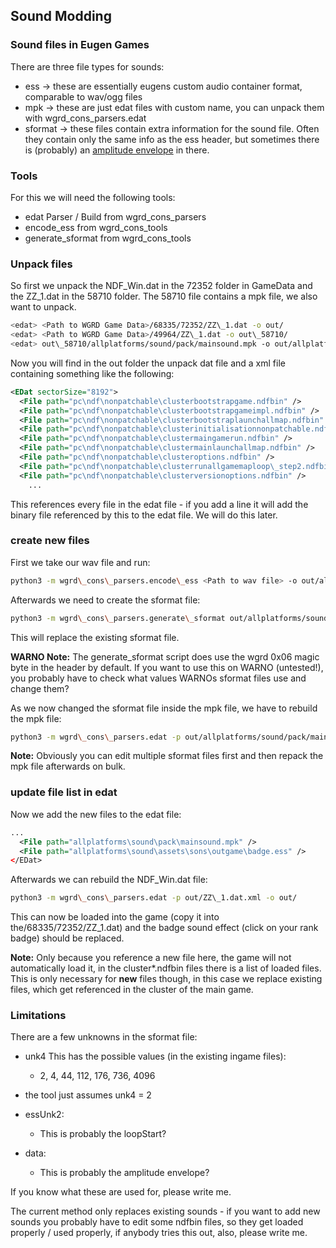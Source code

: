 ## Sound Modding

### Sound files in Eugen Games

There are three file types for sounds:

 - ess -> these are essentially eugens custom audio container format, comparable to wav/ogg files
 - mpk -> these are just edat files with custom name, you can unpack them with wgrd\_cons\_parsers.edat
 - sformat -> these files contain extra information for the sound file. Often they contain only the same info as the ess header, but sometimes there is (probably) an [amplitude envelope](https://en.wikipedia.org/wiki/Envelope\_(waves)) in there.

### Tools

For this we will need the following tools:

 - edat Parser / Build from wgrd\_cons\_parsers
 - encode\_ess from wgrd\_cons\_tools
 - generate\_sformat from wgrd\_cons\_tools


### Unpack files
So first we unpack the NDF\_Win.dat in the 72352 folder in GameData and the ZZ\_1.dat in the 58710 folder. The 58710 file contains a mpk file, we also want to unpack.

``` bash
<edat> <Path to WGRD Game Data>/68335/72352/ZZ\_1.dat -o out/
<edat> <Path to WGRD Game Data>/49964/ZZ\_1.dat -o out\_58710/
<edat> out\_58710/allplatforms/sound/pack/mainsound.mpk -o out/allplatforms/sound/pack/
```

Now you will find in the out folder the unpack dat file and a xml file containing something like the following:

``` xml
<EDat sectorSize="8192">
  <File path="pc\ndf\nonpatchable\clusterbootstrapgame.ndfbin" />
  <File path="pc\ndf\nonpatchable\clusterbootstrapgameimpl.ndfbin" />
  <File path="pc\ndf\nonpatchable\clusterbootstraplaunchallmap.ndfbin" />
  <File path="pc\ndf\nonpatchable\clusterinitialisationnonpatchable.ndfbin" />
  <File path="pc\ndf\nonpatchable\clustermaingamerun.ndfbin" />
  <File path="pc\ndf\nonpatchable\clustermainlaunchallmap.ndfbin" />
  <File path="pc\ndf\nonpatchable\clusteroptions.ndfbin" />
  <File path="pc\ndf\nonpatchable\clusterrunallgamemaploop\_step2.ndfbin" />
  <File path="pc\ndf\nonpatchable\clusterversionoptions.ndfbin" />
	...
```

This references every file in the edat file - if you add a line it will add the binary file referenced by this to the edat file. We will do this later.

### create new files

First we take our wav file and run:

``` bash
python3 -m wgrd\_cons\_parsers.encode\_ess <Path to wav file> -o out/allplatforms/sound/assets/sons/outgame/badge.ess
```

Afterwards we need to create the sformat file:

``` bash
python3 -m wgrd\_cons\_parsers.generate\_sformat out/allplatforms/sound/assets/sons/outgame/badge.ess -o out/allplatforms/sound/pack/allplatforms/sound/assets/sons/outgame/badge.sformat
```

This will replace the existing sformat file.

**WARNO Note:** The generate\_sformat script does use the wgrd 0x06 magic byte in the header by default. If you want to use this on WARNO (untested!), you probably have to check what values WARNOs sformat files use and change them?

As we now changed the sformat file inside the mpk file, we have to rebuild the mpk file:

``` bash
python3 -m wgrd\_cons\_parsers.edat -p out/allplatforms/sound/pack/mainsound.mpk.xml -o out/allplatforms/sound/pack
```

**Note:**
Obviously you can edit multiple sformat files first and then repack the mpk file afterwards on bulk.

### update file list in edat

Now we add the new files to the edat file:

``` xml
...
  <File path="allplatforms\sound\pack\mainsound.mpk" />
  <File path="allplatforms\sound\assets\sons\outgame\badge.ess" />
</EDat>
```

Afterwards we can rebuild the NDF\_Win.dat file:

```bash
python3 -m wgrd\_cons\_parsers.edat -p out/ZZ\_1.dat.xml -o out/
```

This can now be loaded into the game (copy it into the/68335/72352/ZZ\_1.dat) and the badge sound effect (click on your rank badge) should be replaced.

**Note:**
Only because you reference a new file here, the game will not automatically load it, in the cluster*.ndfbin files there is a list of loaded files.
This is only necessary for **new** files though, in this case we replace existing files, which get referenced in the cluster of the main game.


### Limitations

There are a few unknowns in the sformat file:

 - unk4 This has the possible values (in the existing ingame files):
 	- 2, 4, 44, 112, 176, 736, 4096
 - the tool just assumes unk4 = 2

 - essUnk2:
	 - This is probably the loopStart?

- data:
	- This is probably the amplitude envelope?

If you know what these are used for, please write me.

The current method only replaces existing sounds - if you want to add new sounds you probably have to edit some ndfbin files, so they get loaded properly / used properly, if anybody tries this out, also, please write me.

